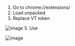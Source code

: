1. Go to chrome://extensions/
2. Load unpacked
3. Replace VT token

![image](https://github.com/user-attachments/assets/17dfe22a-c3ea-42ac-8169-f49bce8611e6)
5. Use

![image](https://github.com/user-attachments/assets/363e4d1f-2f43-43c3-ab62-7e881fb22b01)
